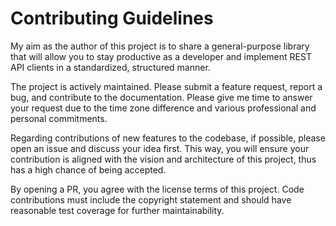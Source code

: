 # Contributing Guidelines

My aim as the author of this project is to share a general-purpose library that will allow you to stay productive as a developer and implement REST API clients in a standardized, structured manner.

The project is actively maintained. Please submit a feature request, report a bug, and contribute to the documentation. Please give me time to answer your request due to the time zone difference and various professional and personal commitments.

Regarding contributions of new features to the codebase, if possible, please open an issue and discuss your idea first. This way, you will ensure your contribution is aligned with the vision and architecture of this project, thus has a high chance of being accepted.

By opening a PR, you agree with the license terms of this project. Code contributions must include the copyright statement and should have reasonable test coverage for further maintainability.

